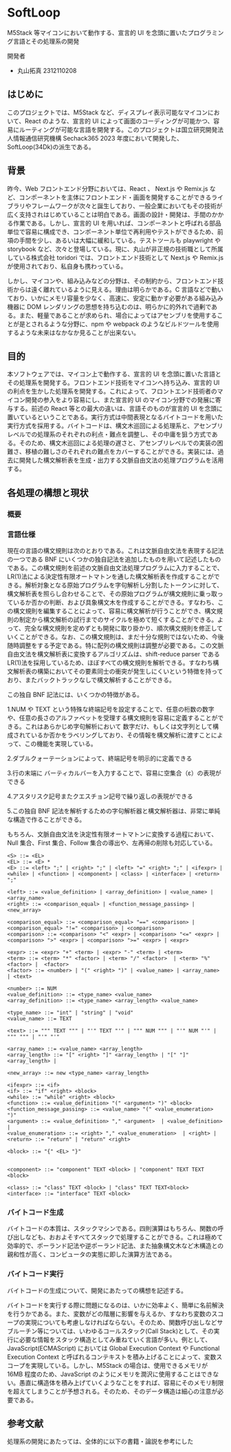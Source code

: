 # SoftLoop

M5Stack 等マイコンにおいて動作する、宣言的 UI を念頭に置いたプログラミング言語とその処理系の開発

開発者

- 丸山拓真 2312110208

## はじめに

このプロジェクトでは、M5Stack など、ディスプレイ表示可能なマイコンにおいて、React のような、宣言的 UI によって画面のコーディングが可能かつ、容易にルーティングが可能な言語を開発する。このプロジェクトは国立研究開発法人情報通信研究機構 Sechack365 2023 年度において開発した、SoftLoop(34Dk)の派生である。

## 背景

昨今、Web フロントエンド分野においては、React 、 Next.js や Remix.js など、コンポーネントを主体にフロントエンド・画面を開発することができるライブラリやフレームワークが次々と誕生しており、一般企業においてもその技術が広く支持されはじめていることは明白である。画面の設計・開発は、手間のかかる作業である。しかし、宣言的 UI を用いれば、コンポーネントと呼ばれる部品単位で容易に構成でき、コンポーネント単位で再利用やテストができるため、前項の手間を少し、あるいは大幅に緩和している。テストツールも playwright や storybook など、次々と登場している。現に、丸山が非正規の技術職として所属している株式会社 toridori では、フロントエンド技術として Next.js や Remix.js が使用されており、私自身も携わっている。

しかし、マイコンや、組み込みなどの分野は、その制約から、フロントエンド技術からは遠く離れているように見える。理由は明らかである。C 言語などで動いており、いかにメモリ容量を少なく、高速に、安定に動かす必要がある組み込み機器に DOM レンダリングの思想を持ち込むのは、明らかに的外れで過剰である。また、軽量であることが求められ、場合によってはアセンブリを使用することが是とされるような分野に、npm や webpack のようなビルドツールを使用するような未来はなかなか見ることが出来ない。

## 目的

本ソフトウェアでは、マイコン上で動作する、宣言的 UI を念頭に置いた言語とその処理系を開発する。フロントエンド技術をマイコンへ持ち込み、宣言的 UI の利点を生かした処理系を開発する。これによって、フロントエンド技術者のマイコン開発の参入をより容易にし、また宣言的 UI のマイコン分野での発展に寄与する。前述の React 等との最大の違いは、言語そのものが宣言的 UI を念頭に置いているということである。実行方式は中間表現となるバイトコードを用いた実行方式を採用する。バイトコードは、構文木巡回による処理系と、アセンブリレベルでの処理系のそれぞれの利点・難点を調整し、その中庸を狙う方式である。そのため、構文木巡回による処理の遅さと、アセンブリレベルでの実装の困難さ、移植の難しさのそれぞれの難点をカバーすることができる。実装には、過去に開発した構文解析表を生成・出力する文脈自由文法の処理プログラムを活用する。

## 各処理の構想と現状

### 概要

### 言語仕様

現在の言語の構文規則は次のとおりである。これは文脈自由文法を表現する記法の一つである BNF にいくつかの独自記法を追加したものを用いて記述したものである。この構文規則を前述の文脈自由文法処理プログラムに入力することで、LR(1)法による決定性有限オートマトンを通した構文解析表を作成することができる。解析対象となる原始プログラムを字句解析し分割したトークンに対して、構文解析表を照らし合わせることで、その原始プログラムが構文規則に乗っ取っているか否かの判断、および具象構文木を作成することができる。すなわち、この構文規則を編集することによって、容易に構文解析が行うことができ、構文規則の制定から構文解析の試行までのサイクルを極めて短くすることができる。よって、完全な構文規則を定めずとも開発に取り掛かり、順次構文規則を修正していくことができる。なお、この構文規則は、まだ十分な規則ではないため、今後随時調整をする予定である。特に配列の構文規則は調整が必要である。この文脈自由文法を構文解析表に変換するアルゴリズムは、shift-reduce parser である LR(1)法を採用しているため、ほぼすべての構文規則を解析できる。すなわち構文解析表の構築においてその要素同士の衝突が発生しにくいという特徴を持っており、またバックトラックなしで構文解析することができる。

この独自 BNF 記法には、いくつかの特徴がある。

1.NUM や TEXT という特殊な終端記号を設定することで、任意の桁数の数字や、任意の長さのアルファベットを受理する構文規則を容易に定義することができる。これはあらかじめ字句解析において 数字だけ、もしくは文字列として構成されているか否かをラベリングしており、その情報を構文解析に渡すことによって、この機能を実現している。

2.ダブルクォーテーションによって、終端記号を明示的に定義できる

3.行の末端に バーティカルバーを入力することで、容易に空集合（ε）の表現ができる

4.アスタリスク記号またクエスチョン記号で繰り返しの表現ができる

5.この独自 BNF 記法を解析するための字句解析器と構文解析器は、非常に単純な構造で作ることができる。

もちろん、文脈自由文法を決定性有限オートマトンに変換する過程において、Null 集合、First 集合、Follow 集合の導出や、左再帰の削除も対応している。

```
<S> ::= <EL>
<EL> ::= <E> *
<E> ::= <left> ";" | <right> ";" | <left> "=" <right> ";" | <ifexpr> | <while> | <function> | <component> | <class> | <interface> | <return> ";"

<left> ::= <value_definition> | <array_definition> | <value_name> | <array_name>
<right> ::= <comparison_equal> | <function_message_passing> | <new_array>

<comparison_equal> ::= <comparison_equal> "==" <comparison> | <comparison_equal> "!=" <comparison> | <comparison>
<comparison> ::= <comparison> "<" <expr> | <comparison> "<=" <expr> | <comparison> ">" <expr> | <comparison> ">=" <expr> | <expr>

<expr> ::= <expr> "+" <term> | <expr> "-" <term> | <term>
<term> ::= <term> "*" <factor> | <term> "/" <factor>  | <term> "%" <factor> |  <factor>
<factor> ::= <number> | "(" <right> ")" | <value_name> | <array_name> | <text>

<number> ::= NUM
<value_definition> ::= <type_name> <value_name>
<array_definition> ::= <type_name> <array_length> <value_name>

<type_name> ::= "int" | "string" | "void"
<value_name> ::= TEXT

<text> ::= """ TEXT """ | "'" TEXT "'" | """ NUM """ | "'" NUM "'" | """ """ | "'" "'"

<array_name> ::= <value_name> <array_length>
<array_length> ::= "[" <right> "]" <array_length> | "[" "]" <array_length> |

<new_array> ::= new <type_name> <array_length>

<ifexpr> ::= <if>
<if> ::= "if" <right> <block>
<while> ::= "while" <right> <block>
<function> ::= <value_definition> "(" <argument> ")" <block>
<function_message_passing> ::= <value_name> "(" <value_enumeration> ")"
<argument> ::= <value_definition> "," <argument>  | <value_definition> |
<value_enumeration> ::= <right> "," <value_enumeration>  | <right> |
<return> ::= "return" | "return" <right>

<block> ::= "{" <EL> "}"


<component> ::= "component" TEXT <block> | "component" TEXT TEXT <block>

<class> ::= "class" TEXT <block> | "class" TEXT TEXT<block>
<interface> ::= "interface" TEXT <block>
```

### バイトコード生成

バイトコードの本質は、スタックマシンである。四則演算はもちろん、関数の呼び出しなども、おおよそすべてスタックで処理することができる。これは極めて効率的で、ポーランド記法や逆ポーランド記法、また抽象構文木など木構造との親和性が高く、コンピュータの実態に即した演算方法である。

### バイトコード実行

バイトコードの生成について、開発にあたっての構想を記述する。

バイトコードを実行する際に問題になるのは、いかに効率よく、簡単に名前解決を行うかである。また、変数がどの階層に影響を与えるか、すなわち変数のスコープの実現についても考慮しなければならない。そのため、関数呼び出しなどサブルーチン等については、いわゆるコールスタック(Call Stack)として、その実行に必要な情報をスタック構造としてみ重ねていく言語が多い。例として、JavaScript(ECMAScript) においては Global Execution Context や Functional Execution Context と呼ばれるコンテキストを積み上げることによって、変数スコープを実現している。しかし、M5Stack の場合は、使用できるメモリが 16MB 程度のため、JavaScript のようにメモリを潤沢に使用することはできない。愚直に構造体を積み上げていくようなことをすれば、容易にそのメモリ制限を超えてしまうことが予想される。そのため、そのデータ構造は細心の注意が必要である。

## 参考文献

処理系の開発にあたっては、全体的に以下の書籍・論説を参考にした
